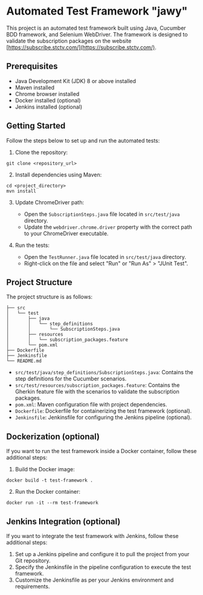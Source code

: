 

# Automated Test Framework "jawy"

This project is an automated test framework built using Java, Cucumber BDD framework, and Selenium WebDriver. The framework is designed to validate the subscription packages on the website [https://subscribe.stctv.com/](https://subscribe.stctv.com/).

## Prerequisites

- Java Development Kit (JDK) 8 or above installed
- Maven installed
- Chrome browser installed
- Docker installed (optional)
- Jenkins installed (optional)

## Getting Started

Follow the steps below to set up and run the automated tests:

1. Clone the repository:

```
git clone <repository_url>
```

2. Install dependencies using Maven:

```
cd <project_directory>
mvn install
```

3. Update ChromeDriver path:
   - Open the `SubscriptionSteps.java` file located in `src/test/java` directory.
   - Update the `webdriver.chrome.driver` property with the correct path to your ChromeDriver executable.

4. Run the tests:
   - Open the `TestRunner.java` file located in `src/test/java` directory.
   - Right-click on the file and select "Run" or "Run As" > "JUnit Test".

## Project Structure

The project structure is as follows:

```
├── src
│   └── test
│       ├── java
│       │   └── step_definitions
│       │       └── SubscriptionSteps.java
│       ├── resources
│       │   └── subscription_packages.feature
│       └── pom.xml
├── Dockerfile
├── Jenkinsfile
└── README.md
```

- `src/test/java/step_definitions/SubscriptionSteps.java`: Contains the step definitions for the Cucumber scenarios.
- `src/test/resources/subscription_packages.feature`: Contains the Gherkin feature file with the scenarios to validate the subscription packages.
- `pom.xml`: Maven configuration file with project dependencies.
- `Dockerfile`: Dockerfile for containerizing the test framework (optional).
- `Jenkinsfile`: Jenkinsfile for configuring the Jenkins pipeline (optional).

## Dockerization (optional)

If you want to run the test framework inside a Docker container, follow these additional steps:

1. Build the Docker image:

```
docker build -t test-framework .
```

2. Run the Docker container:

```
docker run -it --rm test-framework
```

## Jenkins Integration (optional)

If you want to integrate the test framework with Jenkins, follow these additional steps:

1. Set up a Jenkins pipeline and configure it to pull the project from your Git repository.
2. Specify the Jenkinsfile in the pipeline configuration to execute the test framework.
3. Customize the Jenkinsfile as per your Jenkins environment and requirements.

